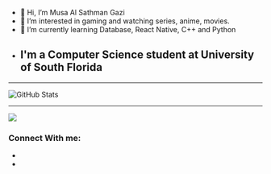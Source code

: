 - 👋 Hi, I’m Musa Al Sathman Gazi
- 👀 I’m interested in gaming and watching series, anime, movies.
- 🌱 I’m currently learning Database, React Native, C++ and Python
- ## I'm a Computer Science student at University of South Florida
---

<!---
SathmanGazi/SathmanGazi is a ✨ special ✨ repository because its `README.md` (this file) appears on your GitHub profile.
You can click the Preview link to take a look at your changes.
--->
![GitHub Stats](https://github-readme-stats.vercel.app/api?username=SathmanGazi&theme=radical)

---
<img src="https://github-readme-stats.vercel.app/api/top-langs?username=SathmanGazi&layout=compact"/>

### Connect With me:

- [github]: https://github.com/SathmanGazi
- [facebook]: https://www.facebook.com/sathman.gazi/


